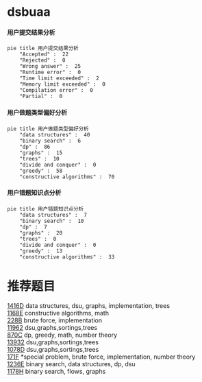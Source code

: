 # dsbuaa

<!-- tabs:start -->



#### **用户提交结果分析**

```mermaid
pie title 用户提交结果分析
    "Accepted" :  22
    "Rejected" :  0
    "Wrong answer" :  25
    "Runtime error" :  0
    "Time limit exceeded" :  2
    "Memory limit exceeded" :  0
    "Compilation error" :  0
    "Partial" :  0
```

#### **用户做题类型偏好分析**

```mermaid
pie title 用户做题类型偏好分析
    "data structures" :  40
    "binary search" :  6
    "dp" :  86
    "graphs" :  15
    "trees" :  10
    "divide and conquer" :  0
    "greedy" :  58
    "constructive algorithms" :  70
```
#### **用户错题知识点分析**

```mermaid
pie title 用户错题知识点分析
    "data structures" :  7
    "binary search" :  10
    "dp" :  7
    "graphs" :  20
    "trees" :  0
    "divide and conquer" :  0
    "greedy" :  13
    "constructive algorithms" :  33
```



<!-- tabs:end -->
# 推荐题目
[1416D](https://codeforces.com/contest/1416/problem/D)		data structures,
                        dsu,
                        graphs,
                        implementation,
                        trees		  
[1168E](https://codeforces.com/contest/1168/problem/E)		constructive algorithms,
                        math		  
[228B](https://codeforces.com/contest/228/problem/B)		brute force,
                        implementation		  
[11962](https://codeforces.com/contest/1196/problem/2)		dsu,graphs,sortings,trees		  
[870C](https://codeforces.com/contest/870/problem/C)		dp,
                        greedy,
                        math,
                        number theory		  
[13932](https://codeforces.com/contest/1393/problem/2)		dsu,graphs,sortings,trees		  
[1078D](https://codeforces.com/contest/1078/problem/D)		dsu,graphs,sortings,trees		  
[171F](https://codeforces.com/contest/171/problem/F)		*special problem,
                        brute force,
                        implementation,
                        number theory		  
[1236E](https://codeforces.com/contest/1236/problem/E)		binary search,
                        data structures,
                        dp,
                        dsu		  
[1178H](https://codeforces.com/contest/1178/problem/H)		binary search,
                        flows,
                        graphs		  
